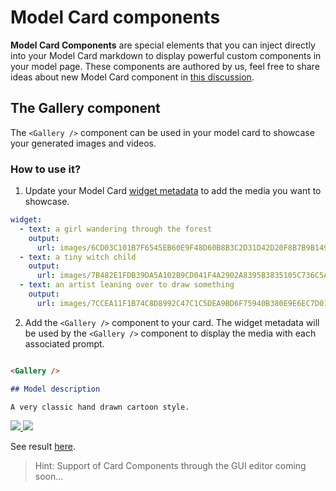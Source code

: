# Model Card components

**Model Card Components** are special elements that you can inject directly into your Model Card markdown to display powerful custom components in your model page. These components are authored by us, feel free to share ideas about new Model Card component in [this discussion](https://huggingface.co/spaces/huggingface/HuggingDiscussions/discussions/17).

## The Gallery component

The `<Gallery />` component can be used in your model card to showcase your generated images and videos.

### How to use it?

1. Update your Model Card [widget metadata](/docs/hub/models-widgets-examples#text-to-image) to add the media you want to showcase. 

```yaml
widget:
  - text: a girl wandering through the forest
    output:
      url: images/6CD03C101B7F6545EB60E9F48D60B8B3C2D31D42D20F8B7B9B149DD0C646C0C2.jpeg
  - text: a tiny witch child
    output:
      url: images/7B482E1FDB39DA5A102B9CD041F4A2902A8395B3835105C736C5AD9C1D905157.jpeg
  - text: an artist leaning over to draw something
    output:
      url: images/7CCEA11F1B74C8D8992C47C1C5DEA9BD6F75940B380E9E6EC7D01D85863AF718.jpeg
```

2. Add the `<Gallery />` component to your card. The widget metadata will be used by the `<Gallery />` component to display the media with each associated prompt.
```md

<Gallery />

## Model description

A very classic hand drawn cartoon style.

```

<a class="flex justify-center" href="https://huggingface.co/alvdansen/littletinies#little-tinies" target="_blank">
<img class="block dark:hidden" src="https://huggingface.co/datasets/huggingface/documentation-images/resolve/main/hub/models-gallery.png"/>
<img class="hidden dark:block" src="https://huggingface.co/datasets/huggingface/documentation-images/resolve/main/hub/models-gallery-dark.png"/>
</a>

See result [here](https://huggingface.co/alvdansen/littletinies#little-tinies).

> Hint: Support of Card Components through the GUI editor coming soon... 

